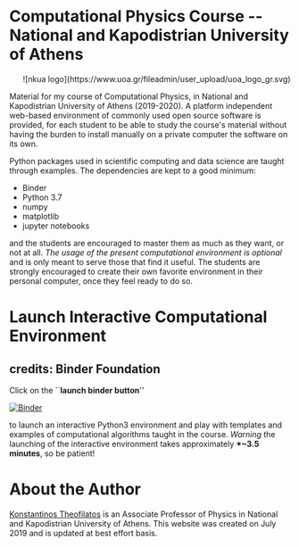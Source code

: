 # Computational Physics Course -- National and Kapodistrian University of Athens 
<div style="text-align: right">  ![nkua logo](https://www.uoa.gr/fileadmin/user_upload/uoa_logo_gr.svg) </div>

Material for my course of Computational Physics, in National and Kapodistrian University of Athens (2019-2020). 
A platform independent web-based environment of commonly used open source software is provided, 
for each student to be able to study the course's material 
without having the burden to install manually on a private computer the software on its own.

Python packages used in scientific computing and data science are taught through examples. 
The dependencies are kept to a good minimum:

 * Binder
 * Python 3.7
 * numpy
 * matplotlib
 * jupyter notebooks

and the students are encouraged to master them as much as they want, or not at all. 
*The usage of the present computational environment is optional* and is only meant to serve those that find it useful. 
The students are strongly encouraged to create their own favorite environment in 
their personal computer, once they feel ready to do so.

# Launch Interactive Computational Environment 
## credits: Binder Foundation
Click on the ``**launch binder button**'' 

[![Binder](http://mybinder.org/badge.svg)](https://mybinder.org/v2/gh/theofil/CompPhysics/master)

to launch an interactive Python3 environment and play with templates and examples of computational algorithms taught in the course.
*Warning* the launching of the interactive environment takes approximately <b>*~3.5 minutes</b>, so be patient!

# About the Author
[Konstantinos Theofilatos](http://theofil.web.cern.ch) is an Associate Professor of Physics in National and Kapodistrian University of Athens.
This website was created on July 2019 and is updated at best effort basis.


